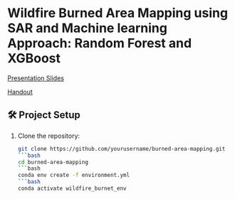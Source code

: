 # Wildfire Burned Area Mapping using SAR and Machine learning Approach: Random Forest and XGBoost

[Presentation Slides](https://drive.google.com/file/d/1YQ7ks8pf0-SPcX9wqhoU0GPQTIKpKZtt/view?usp=sharing)

[Handout](https://github.com/user-attachments/files/20343101/A1_Handout_Twayana.pdf)

## 🛠 Project Setup

1. Clone the repository:
   ```bash
   git clone https://github.com/yourusername/burned-area-mapping.git
   ```bash
   cd burned-area-mapping
   ```bash
   conda env create -f environment.yml
   ```bash
   conda activate wildfire_burnet_env
   




